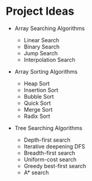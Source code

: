 # Project Ideas

* Array Searching Algorithms
    * Linear Search
    * Binary Search
    * Jump Search
    * Interpolation Search

* Array Sorting Algorithms
    * Heap Sort
    * Insertion Sort
    * Bubble Sort
    * Quick Sort
    * Merge Sort
    * Radix Sort

* Tree Searching Algorithms
    * Depth-first search
    * Iterative deepening DFS
    * Breadth-first search
    * Uniform-cost search
    * Greedy best-first search
    * A* search